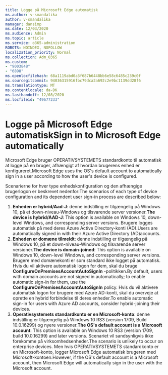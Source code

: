 ```yaml
---
title: Logge på Microsoft Edge automatisk
ms.author: v-smandalika
author: v-smandalika
manager: dansimp
ms.date: 12/03/2020
ms.audience: Admin
ms.topic: article
ms.service: o365-administration
ROBOTS: NOINDEX, NOFOLLOW
localization_priority: Normal
ms.collection: Adm_O365
ms.custom:
- "9003848"
- "6898"
ms.openlocfilehash: 68a1119abd0a3f687b6448bb6e58c6485c239c0f
ms.sourcegitcommit: 94036315916fbc79dca2a692c2e9bc1139dd28f6
ms.translationtype: MT
ms.contentlocale: da-DK
ms.lasthandoff: 12/08/2020
ms.locfileid: "49677233"
---
```

# <a name="sign-in-to-microsoft-edge-automatically"></a><span data-ttu-id="05b93-102">Logge på Microsoft Edge automatisk</span><span class="sxs-lookup"><span data-stu-id="05b93-102">Sign in to Microsoft Edge automatically</span></span>

<span data-ttu-id="05b93-103">Microsoft Edge bruger OPERATIVSYSTEMETS standardkonto til automatisk at logge på en bruger, afhængigt af hvordan brugerens enhed er konfigureret.</span><span class="sxs-lookup"><span data-stu-id="05b93-103">Microsoft Edge uses the OS's default account to automatically sign in a user according to how the user's device is configured.</span></span> 

<span data-ttu-id="05b93-104">Scenarierne for hver type enhedskonfiguration og den afhængige brugerlogon er beskrevet nedenfor:</span><span class="sxs-lookup"><span data-stu-id="05b93-104">The scenarios of each type of device configuration and its dependent user sign-in process are described below:</span></span>

1. <span data-ttu-id="05b93-105">**Enheden er hybrid/Aad-J**: denne indstilling er tilgængelig på Windows 10, på et down-niveau-Windows og tilsvarende server versioner.</span><span class="sxs-lookup"><span data-stu-id="05b93-105">**The device is hybrid/AAD-J**: This option is available on Windows 10, down-level Windows, and corresponding server versions.</span></span> <span data-ttu-id="05b93-106">Brugere logges automatisk på med deres Azure Active Directory-konti (AD).</span><span class="sxs-lookup"><span data-stu-id="05b93-106">Users are automatically signed in with their Azure Active Directory (AD)accounts.</span></span>
2. <span data-ttu-id="05b93-107">**Enheden er domæne tilmeldt**: denne indstilling er tilgængelig på Windows 10, på et down-niveau-Windows og tilsvarende server versioner.</span><span class="sxs-lookup"><span data-stu-id="05b93-107">**The device is domain-joined**: This option is available on Windows 10, down-level Windows, and corresponding server versions.</span></span> <span data-ttu-id="05b93-108">Brugere med domænekonti er som standard ikke logget på automatisk. Hvis du vil aktivere automatisk logon for dem, skal du bruge **ConfigureOnPremisesAccountAutoSignIn** -politikken.</span><span class="sxs-lookup"><span data-stu-id="05b93-108">By default, users with domain accounts are not signed in automatically; to enable automatic sign-in for them, use the **ConfigureOnPremisesAccountAutoSignIn** policy.</span></span> <span data-ttu-id="05b93-109">Hvis du vil aktivere automatisk logon for brugere med Azure AD-konti, skal du overveje at oprette en hybrid forbindelse til deres enheder.</span><span class="sxs-lookup"><span data-stu-id="05b93-109">To enable automatic sign-in for users with Azure AD accounts, consider hybrid-joining their devices.</span></span>
3. <span data-ttu-id="05b93-110">**Operativsystemets standardkonto er en Microsoft-konto**: denne indstilling er tilgængelig på Windows 10 RS3 (version 1709, Build 10.0.16299) og nyere versioner.</span><span class="sxs-lookup"><span data-stu-id="05b93-110">**The OS's default account is a Microsoft account**: This option is available on Windows 10 RS3 (version 1709, build 10.0.16299) and later versions.</span></span> <span data-ttu-id="05b93-111">Scenariet vil sandsynligvis ikke forekomme på virksomhedsenheder.</span><span class="sxs-lookup"><span data-stu-id="05b93-111">The scenario is unlikely to occur on enterprise devices.</span></span> <span data-ttu-id="05b93-112">Men hvis OPERATIVSYSTEMETS standardkonto er en Microsoft-konto, logger Microsoft Edge automatisk brugeren med Microsoft-kontoen.</span><span class="sxs-lookup"><span data-stu-id="05b93-112">However, if the OS's default account is a Microsoft account, then Microsoft Edge will automatically sign in the user with the Microsoft account.</span></span>
 
 
